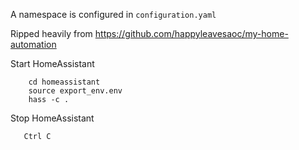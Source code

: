 A namespace is configured in `configuration.yaml`

Ripped heavily from https://github.com/happyleavesaoc/my-home-automation

Start HomeAssistant

        cd homeassistant
        source export_env.env
        hass -c .

Stop HomeAssistant

       Ctrl C
